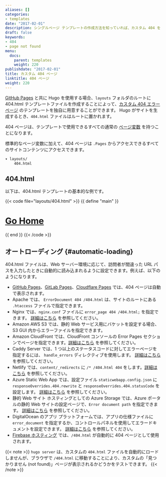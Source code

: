 ```yaml
---
aliases: []
categories:
- templates
date: "2017-02-01"
description: シングルページ テンプレートの作成方法を知っていれば、カスタム 404 を作成するためのオプションは無限にあります。
draft: false
keywords:
- 404
- page not found
menu:
  docs:
    parent: templates
    weight: 220
publishdate: "2017-02-01"
title: カスタム 404 ページ
linktitle: 404 ページ
weight: 220
---
```


[GitHub Pages](https://pages.github.com/) と共に Hugo を使用する場合、`layouts` フォルダのルートに 404.html テンプレートファイルを作成することによって、[カスタム 404 エラーページ](https://docs.github.com/en/pages/getting-started-with-github-pages/creating-a-custom-404-page-for-your-github-pages-site) のテンプレートを独自に用意することができます。
Hugo がサイトを生成するとき、`404.html` ファイルはルートに置かれます。

404 ページは、テンプレートで使用できるすべての通常の [ページ変数][pagevars] を持つことになります。

標準的なページ変数に加えて、404 ページは `.Pages` からアクセスできるすべてのサイトコンテンツにアクセスできます。

```txt
▾ layouts/
    404.html
```

## 404.html

以下は、404.html テンプレートの基本的な例です。

{{< code file="layouts/404.html" >}}
{{ define "main" }}
  <main id="main">
    <div>
      <h1 id="title"><a href="{{ "" | relURL }}">Go Home</a></h1>
    </div>
  </main>
{{ end }}
{{< /code >}}

## オートローディング {#automatic-loading}

404.html ファイルは、Web サーバー環境に応じて、訪問者が間違った URL パスを入力したときに自動的に読み込まれるように設定できます。例えば、以下のようになります。

* [GitHub Pages](/hosting-and-deployment/hosting-on-github/)、[GitLab Pages](/hosting-and-deployment/hosting-on-gitlab/)、[Cloudflare Pages](/hosting-and-deployment/hosting-on-cloudflare-pages/) では、404 ページは自動で表示されます。
* Apache では、 `ErrorDocument 404 /404.html` は、サイトのルートにある `.htaccess` ファイルで指定できます。
* Nginx では、`nginx.conf` ファイルに `error_page 404 /404.html;` を指定できます。 [詳細はこちら](https://nginx.org/en/docs/http/ngx_http_core_module.html#error_page) を参照してください。
* Amazon AWS S3 では、静的 Web サービス用にバケットを設定する場合、S3 GUI 内からエラーファイルを指定できます。
* Amazon CloudFront では、CloudFront コンソールの Error Pages セクションでページを指定できます。[詳細はこちら](https://docs.aws.amazon.com/AmazonCloudFront/latest/DeveloperGuide/custom-error-pages.html) を参照してください。
* Caddy Server では、1 つ以上のステータスコードに対してエラーページを指定するには、 `handle_errors` ディレクティブを使用します。 [詳細はこちら](https://caddyserver.com/docs/caddyfile/directives/handle_errors) を参照してください。
* Netlify では、`content/_redirects` に `/* /404.html 404` をします。[詳細はこちら](https://www.netlify.com/docs/redirects/#custom-404) を参照してください。
* Azure Static Web App では、設定ファイル `staticwebapp.config.json` に `responseOverrides.404.rewrite` と `responseOverrides.404.statusCode` を設定します。 [詳細はこちら](https://docs.microsoft.com/en-us/azure/static-web-apps/configuration#response-overrides) を参照してください。
* 静的 Web サイト ホスティングとしての Azure Storage では、Azure ポータルの静的 Web サイトの設定ページで、`Error document path` を指定できます。 [詳細はこちら](https://docs.microsoft.com/en-us/azure/storage/blobs/storage-blob-static-website) を参照してください。
* DigitalOcean のアプリ プラットフォームでは、アプリの仕様ファイルに `error_document` を指定するか、コントロールパネルを使用してエラードキュメントを設定できます。 [詳細はこちら](https://docs.digitalocean.com/products/app-platform/how-to/manage-static-sites/#configure-a-static-site) を参照してください。
* [Firebase ホスティング](https://firebase.google.com/docs/hosting/full-config#404) では、`/404.html` が自動的に 404 ページとして使用されます。

{{< note >}}
`hugo server` は、カスタムの `404.html` ファイルを自動的にロードしませんが、ブラウザで `/404.html` に移動することにより、カスタムの「見つかりません (not found)」ページが表示されるかどうかをテストできます。
{{< /note >}}

[pagevars]: /variables/page/
